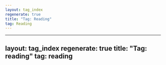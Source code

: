 ```yaml
---
layout: tag_index
regenerate: true
title: "Tag: Reading"
tag: Reading
---
```

---
layout: tag_index
regenerate: true
title: "Tag: reading"
tag: reading
---

